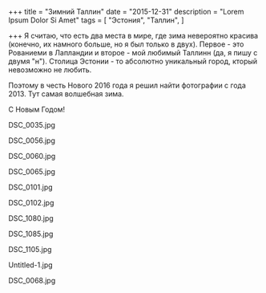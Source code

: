 +++
title = "Зимний Таллин"
date = "2015-12-31"
description = "Lorem Ipsum Dolor Si Amet"
tags = [
    "Эстония",
    "Таллин",
]

+++
Я считаю, что есть два места в мире, где зима невероятно красива (конечно, их намного больше, но я был только в двух). Первое - это Рованиеми в Лапландии и второе - мой любимый Таллинн (да, я пишу с двумя "н"). Столица Эстонии - то абсолютно уникальный город, кторый невозможно не любить.

Поэтому в честь Нового 2016 года я решил найти фотографии с года 2013. Тут самая волшебная зима.

С Новым Годом!

DSC_0035.jpg

DSC_0056.jpg


DSC_0060.jpg

DSC_0065.jpg

DSC_0101.jpg

DSC_0102.jpg

DSC_1080.jpg

DSC_1085.jpg

DSC_1105.jpg

Untitled-1.jpg

DSC_0068.jpg
